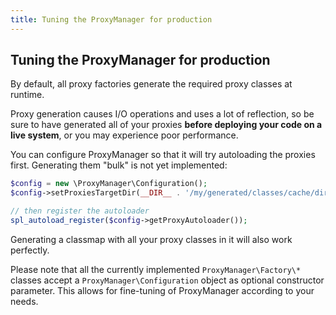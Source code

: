 ```yaml
---
title: Tuning the ProxyManager for production
---
```


## Tuning the ProxyManager for production

By default, all proxy factories generate the required proxy classes at runtime.

Proxy generation causes I/O operations and uses a lot of reflection, so be sure to have
generated all of your proxies **before deploying your code on a live system**, or you
may experience poor performance.

You can configure ProxyManager so that it will try autoloading the proxies first.
Generating them "bulk" is not yet implemented:

```php
$config = new \ProxyManager\Configuration();
$config->setProxiesTargetDir(__DIR__ . '/my/generated/classes/cache/dir');

// then register the autoloader
spl_autoload_register($config->getProxyAutoloader());
```

Generating a classmap with all your proxy classes in it will also work perfectly.

Please note that all the currently implemented `ProxyManager\Factory\*` classes accept
a `ProxyManager\Configuration` object as optional constructor parameter. This allows for
fine-tuning of ProxyManager according to your needs.
